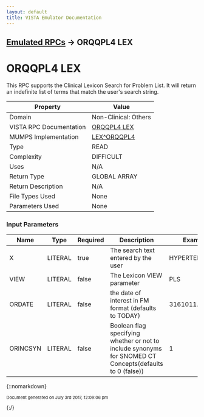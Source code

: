 ```yaml
---
layout: default
title: VISTA Emulator Documentation
---
```


## [Emulated RPCs](TableOfContents) &#8594; ORQQPL4 LEX
# ORQQPL4 LEX

This RPC supports the Clinical Lexicon Search for Problem List. It will return an indefinite list of terms that match the user's search string.

Property | Value
--- | ---
Domain | Non-Clinical: Others
VISTA RPC Documentation | [ORQQPL4 LEX](../VISTARPC/ORQQPL4_LEX)
MUMPS Implementation | [LEX^ORQQPL4](http://code.osehra.org/dox/Routine_ORQQPL4_source.html)
Type | READ
Complexity | DIFFICULT
Uses | N/A
Return Type | GLOBAL ARRAY
Return Description | N/A
File Types Used | None
Parameters Used | None


### Input Parameters

Name | Type | Required | Description | Example
--- | --- | --- | --- | ---
X | LITERAL | true | The search text entered by the user | HYPERTENSION
VIEW | LITERAL | false | The Lexicon VIEW parameter | PLS
ORDATE | LITERAL | false | the date of interest in FM format (defaults to TODAY) | 3161011.152823
ORINCSYN | LITERAL | false | Boolean flag specifying whether or not to include synonyms for SNOMED CT Concepts(defaults to 0 (false)) | 1

{::nomarkdown} <br/><p style="font-size: 11px">Document generated on July 3rd 2017, 12:09:06 pm</p>{:/}